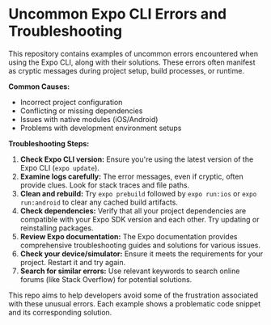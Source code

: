 # Uncommon Expo CLI Errors and Troubleshooting

This repository contains examples of uncommon errors encountered when using the Expo CLI, along with their solutions.  These errors often manifest as cryptic messages during project setup, build processes, or runtime.

**Common Causes:**

* Incorrect project configuration
* Conflicting or missing dependencies
* Issues with native modules (iOS/Android)
* Problems with development environment setups

**Troubleshooting Steps:**

1. **Check Expo CLI version:** Ensure you're using the latest version of the Expo CLI (`expo update`).
2. **Examine logs carefully:** The error messages, even if cryptic, often provide clues.  Look for stack traces and file paths.
3. **Clean and rebuild:** Try `expo prebuild` followed by `expo run:ios` or `expo run:android` to clear any cached build artifacts.
4. **Check dependencies:** Verify that all your project dependencies are compatible with your Expo SDK version and each other.  Try updating or reinstalling packages.
5. **Review Expo documentation:** The Expo documentation provides comprehensive troubleshooting guides and solutions for various issues.
6. **Check your device/simulator:** Ensure it meets the requirements for your project. Restart it and try again.
7. **Search for similar errors:** Use relevant keywords to search online forums (like Stack Overflow) for potential solutions.

This repo aims to help developers avoid some of the frustration associated with these unusual errors.  Each example shows a problematic code snippet and its corresponding solution.